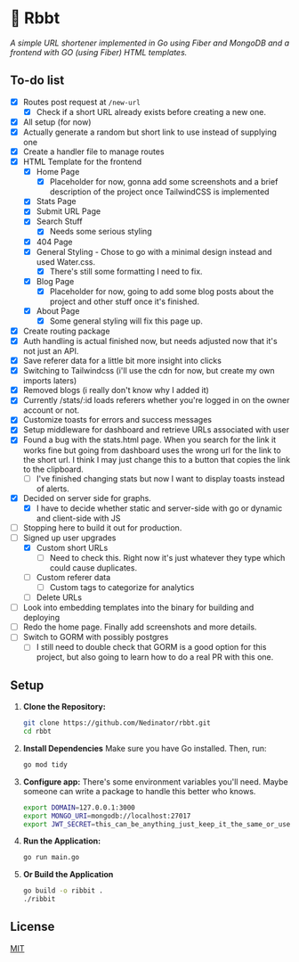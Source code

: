 # 🐸 Rbbt

_A simple URL shortener implemented in Go using Fiber and MongoDB and a frontend with GO (using Fiber) HTML templates._

## To-do list

- [x] Routes post request at `/new-url`
  - [x] Check if a short URL already exists before creating a new one.
- [x] All setup (for now)
- [x] Actually generate a random but short link to use instead of supplying one
- [x] Create a handler file to manage routes
- [x] HTML Template for the frontend
  - [x] Home Page
    - [x] Placeholder for now, gonna add some screenshots and a brief description of the project once TailwindCSS is implemented
  - [x] Stats Page
  - [x] Submit URL Page
  - [x] Search Stuff
    - [x] Needs some serious styling
  - [x] 404 Page
  - [x] General Styling - Chose to go with a minimal design instead and used Water.css.
    - [x] There's still some formatting I need to fix.
  - [x] Blog Page
    - [x] Placeholder for now, going to add some blog posts about the project and other stuff once it's finished.
  - [x] About Page
    - [x] Some general styling will fix this page up.
- [x] Create routing package
- [x] Auth handling is actual finished now, but needs adjusted now that it's not just an API.
- [x] Save referer data for a little bit more insight into clicks
- [x] Switching to Tailwindcss (i'll use the cdn for now, but create my own imports laters)
- [x] Removed blogs (i really don't know why I added it)
- [x] Currently /stats/:id loads referers whether you're logged in on the owner account or not.
- [x] Customize toasts for errors and success messages
- [x] Setup middleware for dashboard and retrieve URLs associated with user
- [x] Found a bug with the stats.html page. When you search for the link it works fine but going from dashboard uses the wrong url for the link to the short url. I think I may just change this to a button that copies the link to the clipboard.
  - [ ] I've finished changing stats but now I want to display toasts instead of alerts.
- [x] Decided on server side for graphs.
  - [x] I have to decide whether static and server-side with go or dynamic and client-side with JS
- [ ] Stopping here to build it out for production.
- [ ] Signed up user upgrades
  - [x] Custom short URLs
    - [ ] Need to check this. Right now it's just whatever they type which could cause duplicates.
  - [ ] Custom referer data
    - [ ] Custom tags to categorize for analytics
  - [ ] Delete URLs
- [ ] Look into embedding templates into the binary for building and deploying
- [ ] Redo the home page. Finally add screenshots and more details.
- [ ] Switch to GORM with possibly postgres
  - [ ] I still need to double check that GORM is a good option for this project, but also going to learn how to do a real PR with this one.

## Setup

1. **Clone the Repository:**

   ```bash
   git clone https://github.com/Nedinator/rbbt.git
   cd rbbt
   ```

2. **Install Dependencies**
   Make sure you have Go installed. Then, run:

   ```bash
   go mod tidy
   ```

3. **Configure app:**
   There's some environment variables you'll need. Maybe someone can write a package to handle this better who knows.

   ```bash
   export DOMAIN=127.0.0.1:3000
   export MONGO_URI=mongodb://localhost:27017
   export JWT_SECRET=this_can_be_anything_just_keep_it_the_same_or_users_cant_login
   ```

4. **Run the Application:**

   ```bash
   go run main.go
   ```

5. **Or Build the Application**

   ```bash
   go build -o ribbit .
   ./ribbit
   ```

## License

[MIT](https://choosealicense.com/licenses/mit/)

```

```
